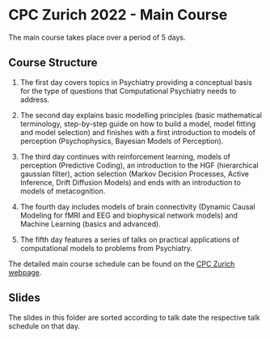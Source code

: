 # CPC Zurich 2022 - Main Course

The main course takes place over a period of 5 days.

## Course Structure

1. The first day covers topics in Psychiatry providing a conceptual basis for the type of questions that Computational Psychiatry needs to address.

2. The second day explains basic modelling principles (basic mathematical terminology, step-by-step guide on how to build a model, model fitting and model selection) and finishes with a first introduction to models of perception (Psychophysics, Bayesian Models of Perception).

3. The third day continues with reinforcement learning, models of perception (Predictive Coding), an introduction to the HGF (hierarchical gaussian filter), action selection (Markov Decision Processes, Active Inference, Drift Diffusion Models) and ends with an introduction to models of metacognition.

4. The fourth day includes models of brain connectivity (Dynamic Causal Modeling for fMRI and EEG and biophysical network models) and Machine Learning (basics and advanced).

5. The fifth day features a series of talks on practical applications of computational models to problems from Psychiatry.

The detailed main course schedule can be found on the [CPC Zurich webpage](https://www.translationalneuromodeling.org/cpcourse/).

## Slides

The slides in this folder are sorted according to talk date the respective talk schedule on that day.
